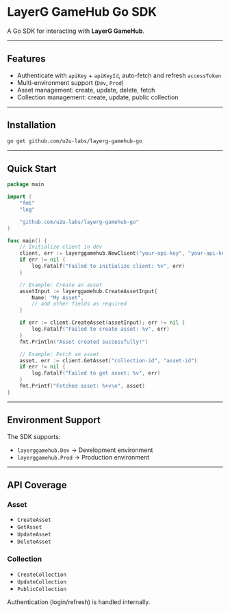 # LayerG GameHub Go SDK

A Go SDK for interacting with **LayerG GameHub**.

---

## Features

- Authenticate with `apiKey` + `apiKeyId`, auto-fetch and refresh `accessToken`
- Multi-environment support (`Dev`, `Prod`)
- Asset management: create, update, delete, fetch
- Collection management: create, update, public collection

---

## Installation

```bash
go get github.com/u2u-labs/layerg-gamehub-go
```

---

## Quick Start

```go
package main

import (
    "fmt"
    "log"

    "github.com/u2u-labs/layerg-gamehub-go"
)

func main() {
    // Initialize client in dev
    client, err := layerggamehub.NewClient("your-api-key", "your-api-key-id", layerggamehub.Dev)
    if err != nil {
        log.Fatalf("Failed to initialize client: %v", err)
    }

    // Example: Create an asset
    assetInput := layerggamehub.CreateAssetInput{
        Name: "My Asset",
        // add other fields as required
    }

    if err := client.CreateAsset(assetInput); err != nil {
        log.Fatalf("Failed to create asset: %v", err)
    }
    fmt.Println("Asset created successfully!")

    // Example: Fetch an asset
    asset, err := client.GetAsset("collection-id", "asset-id")
    if err != nil {
        log.Fatalf("Failed to get asset: %v", err)
    }
    fmt.Printf("Fetched asset: %+v\n", asset)
}
```

---

## Environment Support

The SDK supports:

- `layerggamehub.Dev` → Development environment
- `layerggamehub.Prod` → Production environment

---

## API Coverage

### Asset

- `CreateAsset`
- `GetAsset`
- `UpdateAsset`
- `DeleteAsset`

### Collection

- `CreateCollection`
- `UpdateCollection`
- `PublicCollection`

Authentication (login/refresh) is handled internally.
